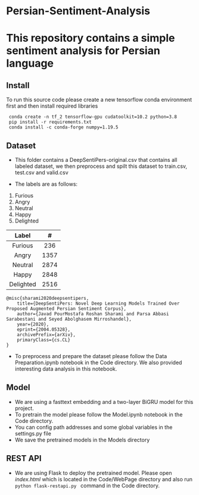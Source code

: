 # Persian-Sentiment-Analysis

<h1><strong>This repository contains a simple sentiment analysis for Persian language</strong></h1>

## Install

To run this source code please create a new tensorflow conda environment first and then install required libraries


```shell
 conda create -n tf_2 tensorflow-gpu cudatoolkit=10.2 python=3.8
 pip install -r requirements.txt 
 conda install -c conda-forge numpy=1.19.5
```


## Dataset

- This folder contains a DeepSentiPers-original.csv that contains all labeled dataset, we then preprocess and spilt this dataset to train.csv, test.csv and valid.csv

- The labels are as follows:
<ol> <li>Furious</li> <li>Angry</li> <li>Neutral</li> <li>Happy</li> <li>Delighted</li> </ol>
<div class="table-wrapper"><table> <thead> <tr> <th style="text-align: center">Label</th> <th style="text-align: center">#</th> </tr> </thead> <tbody> <tr> <td style="text-align: center">Furious</td> <td style="text-align: center">236</td> </tr> <tr> <td style="text-align: center">Angry</td> <td style="text-align: center">1357</td> </tr> <tr> <td style="text-align: center">Neutral</td> <td style="text-align: center">2874</td> </tr> <tr> <td style="text-align: center">Happy</td> <td style="text-align: center">2848</td> </tr> <tr> <td style="text-align: center">Delighted</td> <td style="text-align: center">2516</td> </tr> </tbody> </table></div>

```
@misc{sharami2020deepsentipers,
    title={DeepSentiPers: Novel Deep Learning Models Trained Over Proposed Augmented Persian Sentiment Corpus},
    author={Javad PourMostafa Roshan Sharami and Parsa Abbasi Sarabestani and Seyed Abolghasem Mirroshandel},
    year={2020},
    eprint={2004.05328},
    archivePrefix={arXiv},
    primaryClass={cs.CL}
}
```


- To preprocess and prepare the dataset please follow the Data Preparation.ipynb notebook in the Code directory. We also provided interesting data analysis in this notebook.

## Model

- We are using a fasttext embedding and a two-layer BiGRU model for this project. 
- To pretrain the model please follow the Model.ipynb notebook in the Code directory.
- You can config path addresses and some global variables in the settings.py file
- We save the pretrained models in the Models directory


## REST API

- We are using Flask to deploy the pretrained model. Please open *index.html* which is located in the Code/WebPage directory
and also run ```python flask-restapi.py ```  command in the Code directory. 
